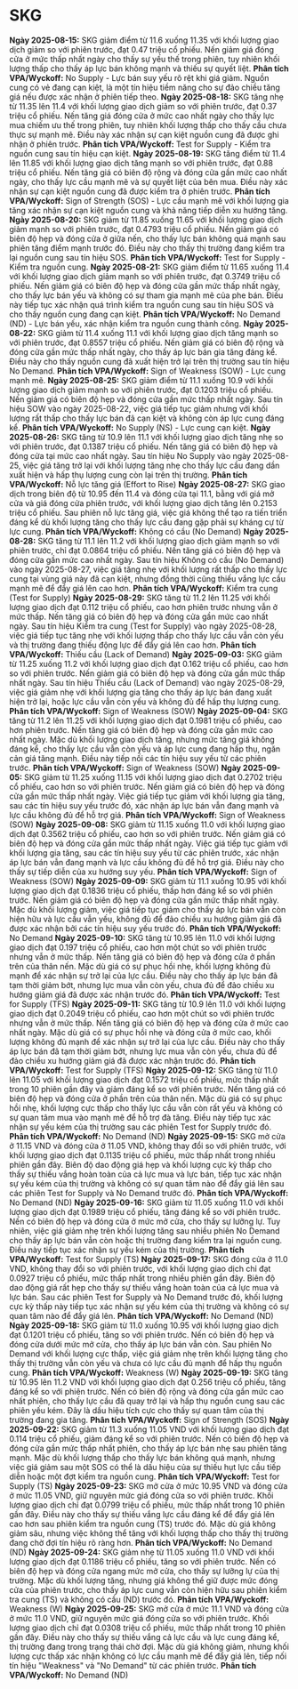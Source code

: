# SKG

**Ngày 2025-08-15:** SKG giảm điểm từ 11.6 xuống 11.35 với khối lượng giao dịch giảm so với phiên trước, đạt 0.47 triệu cổ phiếu. Nến giảm giá đóng cửa ở mức thấp nhất ngày cho thấy sự yếu thế trong phiên, tuy nhiên khối lượng thấp cho thấy áp lực bán không mạnh và thiếu sự quyết liệt. **Phân tích VPA/Wyckoff:** No Supply - Lực bán suy yếu rõ rệt khi giá giảm. Nguồn cung có vẻ đang cạn kiệt, là một tín hiệu tiềm năng cho sự đảo chiều tăng giá nếu được xác nhận ở phiên tiếp theo.
**Ngày 2025-08-18:** SKG tăng nhẹ từ 11.35 lên 11.4 với khối lượng giao dịch giảm so với phiên trước, đạt 0.37 triệu cổ phiếu. Nến tăng giá đóng cửa ở mức cao nhất ngày cho thấy lực mua chiếm ưu thế trong phiên, tuy nhiên khối lượng thấp cho thấy cầu chưa thực sự mạnh mẽ. Điều này xác nhận sự cạn kiệt nguồn cung đã được ghi nhận ở phiên trước. **Phân tích VPA/Wyckoff:** Test for Supply - Kiểm tra nguồn cung sau tín hiệu cạn kiệt.
**Ngày 2025-08-19:** SKG tăng điểm từ 11.4 lên 11.85 với khối lượng giao dịch tăng mạnh so với phiên trước, đạt 0.88 triệu cổ phiếu. Nến tăng giá có biên độ rộng và đóng cửa gần mức cao nhất ngày, cho thấy lực cầu mạnh mẽ và sự quyết liệt của bên mua. Điều này xác nhận sự cạn kiệt nguồn cung đã được kiểm tra ở phiên trước. **Phân tích VPA/Wyckoff:** Sign of Strength (SOS) - Lực cầu mạnh mẽ với khối lượng gia tăng xác nhận sự cạn kiệt nguồn cung và khả năng tiếp diễn xu hướng tăng.
**Ngày 2025-08-20:** SKG giảm từ 11.85 xuống 11.65 với khối lượng giao dịch giảm mạnh so với phiên trước, đạt 0.4793 triệu cổ phiếu. Nến giảm giá có biên độ hẹp và đóng cửa ở giữa nến, cho thấy lực bán không quá mạnh sau phiên tăng điểm mạnh trước đó. Điều này cho thấy thị trường đang kiểm tra lại nguồn cung sau tín hiệu SOS. **Phân tích VPA/Wyckoff:** Test for Supply - Kiểm tra nguồn cung.
**Ngày 2025-08-21:** SKG giảm điểm từ 11.65 xuống 11.4 với khối lượng giao dịch giảm mạnh so với phiên trước, đạt 0.3749 triệu cổ phiếu. Nến giảm giá có biên độ hẹp và đóng cửa gần mức thấp nhất ngày, cho thấy lực bán yếu và không có sự tham gia mạnh mẽ của phe bán. Điều này tiếp tục xác nhận quá trình kiểm tra nguồn cung sau tín hiệu SOS và cho thấy nguồn cung đang cạn kiệt. **Phân tích VPA/Wyckoff:** No Demand (ND) - Lực bán yếu, xác nhận kiểm tra nguồn cung thành công.
**Ngày 2025-08-22:** SKG giảm từ 11.4 xuống 11.1 với khối lượng giao dịch tăng mạnh so với phiên trước, đạt 0.8557 triệu cổ phiếu. Nến giảm giá có biên độ rộng và đóng cửa gần mức thấp nhất ngày, cho thấy áp lực bán gia tăng đáng kể. Điều này cho thấy nguồn cung đã xuất hiện trở lại trên thị trường sau tín hiệu No Demand. **Phân tích VPA/Wyckoff:** Sign of Weakness (SOW) - Lực cung mạnh mẽ.
**Ngày 2025-08-25:** SKG giảm điểm từ 11.1 xuống 10.9 với khối lượng giao dịch giảm mạnh so với phiên trước, đạt 0.1203 triệu cổ phiếu. Nến giảm giá có biên độ hẹp và đóng cửa gần mức thấp nhất ngày. Sau tín hiệu SOW vào ngày 2025-08-22, việc giá tiếp tục giảm nhưng với khối lượng rất thấp cho thấy lực bán đã cạn kiệt và không còn áp lực cung đáng kể. **Phân tích VPA/Wyckoff:** No Supply (NS) - Lực cung cạn kiệt.
**Ngày 2025-08-26:** SKG tăng từ 10.9 lên 11.1 với khối lượng giao dịch tăng nhẹ so với phiên trước, đạt 0.1387 triệu cổ phiếu. Nến tăng giá có biên độ hẹp và đóng cửa tại mức cao nhất ngày. Sau tín hiệu No Supply vào ngày 2025-08-25, việc giá tăng trở lại với khối lượng tăng nhẹ cho thấy lực cầu đang dần xuất hiện và hấp thụ lượng cung còn lại trên thị trường. **Phân tích VPA/Wyckoff:** Nỗ lực tăng giá (Effort to Rise)
**Ngày 2025-08-27:** SKG giao dịch trong biên độ từ 10.95 đến 11.4 và đóng cửa tại 11.1, bằng với giá mở cửa và giá đóng cửa phiên trước, với khối lượng giao dịch tăng lên 0.2153 triệu cổ phiếu. Sau phiên nỗ lực tăng giá, việc giá không thể tạo ra tiến triển đáng kể dù khối lượng tăng cho thấy lực cầu đang gặp phải sự kháng cự từ lực cung. **Phân tích VPA/Wyckoff:** Không có cầu (No Demand)
**Ngày 2025-08-28:** SKG tăng từ 11.1 lên 11.2 với khối lượng giao dịch giảm mạnh so với phiên trước, chỉ đạt 0.0864 triệu cổ phiếu. Nến tăng giá có biên độ hẹp và đóng cửa gần mức cao nhất ngày. Sau tín hiệu Không có cầu (No Demand) vào ngày 2025-08-27, việc giá tăng nhẹ với khối lượng rất thấp cho thấy lực cung tại vùng giá này đã cạn kiệt, nhưng đồng thời cũng thiếu vắng lực cầu mạnh mẽ để đẩy giá lên cao hơn. **Phân tích VPA/Wyckoff:** Kiểm tra cung (Test for Supply)
**Ngày 2025-08-29:** SKG tăng từ 11.2 lên 11.25 với khối lượng giao dịch đạt 0.112 triệu cổ phiếu, cao hơn phiên trước nhưng vẫn ở mức thấp. Nến tăng giá có biên độ hẹp và đóng cửa gần mức cao nhất ngày. Sau tín hiệu Kiểm tra cung (Test for Supply) vào ngày 2025-08-28, việc giá tiếp tục tăng nhẹ với khối lượng thấp cho thấy lực cầu vẫn còn yếu và thị trường đang thiếu động lực để đẩy giá lên cao hơn. **Phân tích VPA/Wyckoff:** Thiếu cầu (Lack of Demand)
**Ngày 2025-09-03:** SKG giảm từ 11.25 xuống 11.2 với khối lượng giao dịch đạt 0.162 triệu cổ phiếu, cao hơn so với phiên trước. Nến giảm giá có biên độ hẹp và đóng cửa gần mức thấp nhất ngày. Sau tín hiệu Thiếu cầu (Lack of Demand) vào ngày 2025-08-29, việc giá giảm nhẹ với khối lượng gia tăng cho thấy áp lực bán đang xuất hiện trở lại, hoặc lực cầu vẫn còn yếu và không đủ để hấp thụ lượng cung. **Phân tích VPA/Wyckoff:** Sign of Weakness (SOW)
**Ngày 2025-09-04:** SKG tăng từ 11.2 lên 11.25 với khối lượng giao dịch đạt 0.1981 triệu cổ phiếu, cao hơn phiên trước. Nến tăng giá có biên độ hẹp và đóng cửa gần mức cao nhất ngày. Mặc dù khối lượng giao dịch tăng, nhưng mức tăng giá không đáng kể, cho thấy lực cầu vẫn còn yếu và áp lực cung đang hấp thụ, ngăn cản giá tăng mạnh. Điều này tiếp nối các tín hiệu suy yếu từ các phiên trước. **Phân tích VPA/Wyckoff:** Sign of Weakness (SOW)
**Ngày 2025-09-05:** SKG giảm từ 11.25 xuống 11.15 với khối lượng giao dịch đạt 0.2702 triệu cổ phiếu, cao hơn so với phiên trước. Nến giảm giá có biên độ hẹp và đóng cửa gần mức thấp nhất ngày. Việc giá tiếp tục giảm với khối lượng gia tăng, sau các tín hiệu suy yếu trước đó, xác nhận áp lực bán vẫn đang mạnh và lực cầu không đủ để hỗ trợ giá. **Phân tích VPA/Wyckoff:** Sign of Weakness (SOW)
**Ngày 2025-09-08:** SKG giảm từ 11.15 xuống 11.0 với khối lượng giao dịch đạt 0.3562 triệu cổ phiếu, cao hơn so với phiên trước. Nến giảm giá có biên độ hẹp và đóng cửa gần mức thấp nhất ngày. Việc giá tiếp tục giảm với khối lượng gia tăng, sau các tín hiệu suy yếu từ các phiên trước, xác nhận áp lực bán vẫn đang mạnh và lực cầu không đủ để hỗ trợ giá. Điều này cho thấy sự tiếp diễn của xu hướng suy yếu. **Phân tích VPA/Wyckoff:** Sign of Weakness (SOW)
**Ngày 2025-09-09:** SKG giảm từ 11.1 xuống 10.95 với khối lượng giao dịch đạt 0.1836 triệu cổ phiếu, thấp hơn đáng kể so với phiên trước. Nến giảm giá có biên độ hẹp và đóng cửa gần mức thấp nhất ngày. Mặc dù khối lượng giảm, việc giá tiếp tục giảm cho thấy áp lực bán vẫn còn hiện hữu và lực cầu vẫn yếu, không đủ để đảo chiều xu hướng giảm giá đã được xác nhận bởi các tín hiệu suy yếu trước đó. **Phân tích VPA/Wyckoff:** No Demand
**Ngày 2025-09-10:** SKG tăng từ 10.95 lên 11.0 với khối lượng giao dịch đạt 0.197 triệu cổ phiếu, cao hơn một chút so với phiên trước nhưng vẫn ở mức thấp. Nến tăng giá có biên độ hẹp và đóng cửa ở phần trên của thân nến. Mặc dù giá có sự phục hồi nhẹ, khối lượng không đủ mạnh để xác nhận sự trở lại của lực cầu. Điều này cho thấy áp lực bán đã tạm thời giảm bớt, nhưng lực mua vẫn còn yếu, chưa đủ để đảo chiều xu hướng giảm giá đã được xác nhận trước đó. **Phân tích VPA/Wyckoff:** Test for Supply (TFS)
**Ngày 2025-09-11:** SKG tăng từ 10.9 lên 11.0 với khối lượng giao dịch đạt 0.2049 triệu cổ phiếu, cao hơn một chút so với phiên trước nhưng vẫn ở mức thấp. Nến tăng giá có biên độ hẹp và đóng cửa ở mức cao nhất ngày. Mặc dù giá có sự phục hồi nhẹ và đóng cửa ở mức cao, khối lượng không đủ mạnh để xác nhận sự trở lại của lực cầu. Điều này cho thấy áp lực bán đã tạm thời giảm bớt, nhưng lực mua vẫn còn yếu, chưa đủ để đảo chiều xu hướng giảm giá đã được xác nhận trước đó. **Phân tích VPA/Wyckoff:** Test for Supply (TFS)
**Ngày 2025-09-12:** SKG tăng từ 11.0 lên 11.05 với khối lượng giao dịch đạt 0.1572 triệu cổ phiếu, mức thấp nhất trong 10 phiên gần đây và giảm đáng kể so với phiên trước. Nến tăng giá có biên độ hẹp và đóng cửa ở phần trên của thân nến. Mặc dù giá có sự phục hồi nhẹ, khối lượng cực thấp cho thấy lực cầu vẫn còn rất yếu và không có sự quan tâm mua vào mạnh mẽ để hỗ trợ đà tăng. Điều này tiếp tục xác nhận sự yếu kém của thị trường sau các phiên Test for Supply trước đó. **Phân tích VPA/Wyckoff:** No Demand (ND)
**Ngày 2025-09-15:** SKG mở cửa ở 11.15 VND và đóng cửa ở 11.05 VND, không thay đổi so với phiên trước, với khối lượng giao dịch đạt 0.1135 triệu cổ phiếu, mức thấp nhất trong nhiều phiên gần đây. Biên độ dao động giá hẹp và khối lượng cực kỳ thấp cho thấy sự thiếu vắng hoàn toàn của cả lực mua và lực bán, tiếp tục xác nhận sự yếu kém của thị trường và không có sự quan tâm nào để đẩy giá lên sau các phiên Test for Supply và No Demand trước đó. **Phân tích VPA/Wyckoff:** No Demand (ND)
**Ngày 2025-09-16:** SKG giảm từ 11.05 xuống 11.0 với khối lượng giao dịch đạt 0.1989 triệu cổ phiếu, tăng đáng kể so với phiên trước. Nến có biên độ hẹp và đóng cửa ở mức mở cửa, cho thấy sự lưỡng lự. Tuy nhiên, việc giá giảm nhẹ trên khối lượng tăng sau nhiều phiên No Demand cho thấy áp lực bán vẫn còn hoặc thị trường đang kiểm tra lại nguồn cung. Điều này tiếp tục xác nhận sự yếu kém của thị trường. **Phân tích VPA/Wyckoff:** Test for Supply (TS)
**Ngày 2025-09-17:** SKG đóng cửa ở 11.0 VND, không thay đổi so với phiên trước, với khối lượng giao dịch chỉ đạt 0.0927 triệu cổ phiếu, mức thấp nhất trong nhiều phiên gần đây. Biên độ dao động giá rất hẹp cho thấy sự thiếu vắng hoàn toàn của cả lực mua và lực bán. Sau các phiên Test for Supply và No Demand trước đó, khối lượng cực kỳ thấp này tiếp tục xác nhận sự yếu kém của thị trường và không có sự quan tâm nào để đẩy giá lên. **Phân tích VPA/Wyckoff:** No Demand (ND)
**Ngày 2025-09-18:** SKG giảm từ 11.0 xuống 10.95 với khối lượng giao dịch đạt 0.1201 triệu cổ phiếu, tăng so với phiên trước. Nến có biên độ hẹp và đóng cửa dưới mức mở cửa, cho thấy áp lực bán vẫn còn. Sau phiên No Demand với khối lượng cực thấp, việc giá giảm nhẹ trên khối lượng tăng cho thấy thị trường vẫn còn yếu và chưa có lực cầu đủ mạnh để hấp thụ nguồn cung. **Phân tích VPA/Wyckoff:** Weakness (W)
**Ngày 2025-09-19:** SKG tăng từ 10.95 lên 11.2 VND với khối lượng giao dịch đạt 0.256 triệu cổ phiếu, tăng đáng kể so với phiên trước. Nến có biên độ rộng và đóng cửa gần mức cao nhất phiên, cho thấy lực cầu đã quay trở lại và hấp thụ nguồn cung sau các phiên yếu kém. Đây là dấu hiệu tích cực cho thấy sự quan tâm của thị trường đang gia tăng. **Phân tích VPA/Wyckoff:** Sign of Strength (SOS)
**Ngày 2025-09-22:** SKG giảm từ 11.3 xuống 11.05 VND với khối lượng giao dịch đạt 0.114 triệu cổ phiếu, giảm đáng kể so với phiên trước. Nến có biên độ hẹp và đóng cửa gần mức thấp nhất phiên, cho thấy áp lực bán nhẹ sau phiên tăng mạnh. Mặc dù khối lượng thấp cho thấy lực bán không quá mạnh, nhưng việc giá giảm sau một SOS có thể là dấu hiệu của sự thiếu hụt lực cầu tiếp diễn hoặc một đợt kiểm tra nguồn cung. **Phân tích VPA/Wyckoff:** Test for Supply (TS)
**Ngày 2025-09-23:** SKG mở cửa ở mức 10.95 VND và đóng cửa ở mức 11.05 VND, giữ nguyên mức giá đóng cửa so với phiên trước. Khối lượng giao dịch chỉ đạt 0.0799 triệu cổ phiếu, mức thấp nhất trong 10 phiên gần đây. Điều này cho thấy sự thiếu vắng lực cầu đáng kể để đẩy giá lên cao hơn sau phiên kiểm tra nguồn cung (TS) trước đó. Mặc dù giá không giảm sâu, nhưng việc không thể tăng với khối lượng thấp cho thấy thị trường đang chờ đợi tín hiệu rõ ràng hơn. **Phân tích VPA/Wyckoff:** No Demand (ND)
**Ngày 2025-09-24:** SKG giảm nhẹ từ 11.05 xuống 11.0 VND với khối lượng giao dịch đạt 0.1186 triệu cổ phiếu, tăng so với phiên trước. Nến có biên độ hẹp và đóng cửa ngang mức mở cửa, cho thấy sự lưỡng lự của thị trường. Mặc dù khối lượng tăng, nhưng giá không thể giữ được mức đóng cửa của phiên trước, cho thấy áp lực cung vẫn còn hiện hữu sau phiên kiểm tra cung (TS) và không có cầu (ND) trước đó. **Phân tích VPA/Wyckoff:** Weakness (W)
**Ngày 2025-09-25:** SKG mở cửa ở mức 11.1 VND và đóng cửa ở mức 11.0 VND, giữ nguyên mức giá đóng cửa so với phiên trước. Khối lượng giao dịch chỉ đạt 0.0308 triệu cổ phiếu, mức thấp nhất trong 10 phiên gần đây. Điều này cho thấy sự thiếu vắng cả lực cầu và lực cung đáng kể, thị trường đang trong trạng thái chờ đợi. Mặc dù giá không giảm, nhưng khối lượng cực thấp xác nhận không có lực cầu mạnh mẽ để đẩy giá lên, tiếp nối tín hiệu "Weakness" và "No Demand" từ các phiên trước. **Phân tích VPA/Wyckoff:** No Demand (ND)
